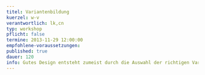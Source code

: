 ```yaml
---
titel: Variantenbildung
kuerzel: w-v
verantwortlich: lk,cn
typ: workshop
pflicht: false
termine: 2013-11-29 12:00:00
empfohlene-voraussetzungen: 
published: true
dauer: 120
info: Gutes Design entsteht zumeist durch die Auswahl der richtigen Varianten für ein Teilproblem. Doch wie erzeuge ich systematisch Varianten?
---
```



